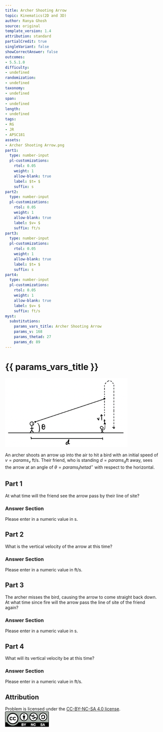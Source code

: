```yaml
---
title: Archer Shooting Arrow
topic: Kinematics(2D and 3D)
author: Ranya Ghosh
source: original
template_version: 1.4
attribution: standard
partialCredit: true
singleVariant: false
showCorrectAnswer: false
outcomes:
- 5.5.1.0
difficulty:
- undefined
randomization:
- undefined
taxonomy:
- undefined
span:
- undefined
length:
- undefined
tags:
- RG
- JR
- APSC181
assets:
- Archer Shooting Arrow.png
part1:
  type: number-input
  pl-customizations:
    rtol: 0.05
    weight: 1
    allow-blank: true
    label: $t= $
    suffix: s
part2:
  type: number-input
  pl-customizations:
    rtol: 0.05
    weight: 1
    allow-blank: true
    label: $v= $
    suffix: ft/s
part3:
  type: number-input
  pl-customizations:
    rtol: 0.05
    weight: 1
    allow-blank: true
    label: $t= $
    suffix: s
part4:
  type: number-input
  pl-customizations:
    rtol: 0.05
    weight: 1
    allow-blank: true
    label: $v= $
    suffix: ft/s
myst:
  substitutions:
    params_vars_title: Archer Shooting Arrow
    params_v: 168
    params_thetad: 27
    params_d: 89
---
```

# {{ params_vars_title }}
<img src="Archer Shooting Arrow.png" width=400>

An archer shoots an arrow up into the air to hit a bird with an initial speed of $v = {{ params_v }}$ ft/s.
Their friend, who is standing $d = {{ params_d }}$ft away, sees the arrow at an angle of $\theta = {{ params_thetad }}^{\circ}$ with respect to the horizontal.

## Part 1

At what time will the friend see the arrow pass by their line of site?

### Answer Section

Please enter in a numeric value in s.

## Part 2

What is the vertical velocity of the arrow at this time?

### Answer Section

Please enter in a numeric value in ft/s.

## Part 3

The archer misses the bird, causing the arrow to come straight back down.
At what time since fire will the arrow pass the line of site of the friend again?

### Answer Section

Please enter in a numeric value in s.

## Part 4

What will its vertical velocity be at this time?

### Answer Section

Please enter in a numeric value in ft/s.

## Attribution

Problem is licensed under the [CC-BY-NC-SA 4.0 license](https://creativecommons.org/licenses/by-nc-sa/4.0/).<br> ![The Creative Commons 4.0 license requiring attribution-BY, non-commercial-NC, and share-alike-SA license.](https://raw.githubusercontent.com/firasm/bits/master/by-nc-sa.png)
